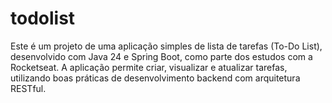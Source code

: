 # todolist
Este é um projeto de uma aplicação simples de lista de tarefas (To-Do List), desenvolvido com Java 24 e Spring Boot, como parte dos estudos com a Rocketseat. A aplicação permite criar, visualizar e atualizar tarefas, utilizando boas práticas de desenvolvimento backend com arquitetura RESTful.
